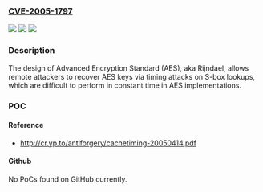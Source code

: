 ### [CVE-2005-1797](https://cve.mitre.org/cgi-bin/cvename.cgi?name=CVE-2005-1797)
![](https://img.shields.io/static/v1?label=Product&message=n%2Fa&color=blue)
![](https://img.shields.io/static/v1?label=Version&message=n%2Fa&color=blue)
![](https://img.shields.io/static/v1?label=Vulnerability&message=n%2Fa&color=brighgreen)

### Description

The design of Advanced Encryption Standard (AES), aka Rijndael, allows remote attackers to recover AES keys via timing attacks on S-box lookups, which are difficult to perform in constant time in AES implementations.

### POC

#### Reference
- http://cr.yp.to/antiforgery/cachetiming-20050414.pdf

#### Github
No PoCs found on GitHub currently.


